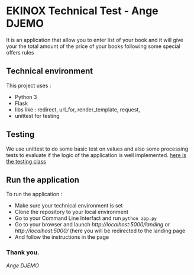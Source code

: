 # EKINOX Technical Test - Ange DJEMO

 It is an application that allow you to enter list of your book
 and it will give your the total amount of the price of your books following some special offers rules

## Technical environment
This project uses :
* Python 3
* Flask
* libs like : redirect, url_for, render_template, request, 
* unittest for testing

## Testing
We use unittest to do some basic test on values and also some processing tests to evaluate if the logic of the application is well implemented. 
[here is the testing class](https://github.com/DJEMOA/ekinoxTechnicalTest/blob/main/test_app.py)

## Run the application
To run the application :
* Make sure your technical environment is set
* Clone the repository to your local environment
* Go to your Command Line Interfact and run ```python app.py```
* Go to your browser and launch *http://localhost:5000/landing* or *http://localhost:5000/* (here you will be redirected to the landing page
* And follow the instructions in the page

### Thank you.
*Ange DJEMO*
